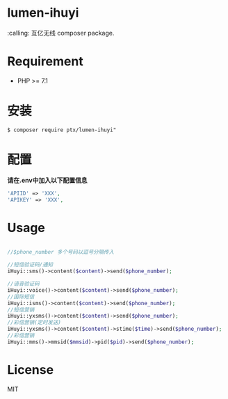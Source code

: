 # lumen-ihuyi

<p>:calling: 互亿无线 composer package.</p>

# Requirement

- PHP >= 7.1

# 安装

```shell
$ composer require ptx/lumen-ihuyi"
```

# 配置

**请在.env中加入以下配置信息**

```PHP
'APIID' => 'XXX',
'APIKEY' => 'XXX',
```

# Usage

```php

//$phone_number 多个号码以逗号分隔传入

//短信验证码/通知
iHuyi::sms()->content($content)->send($phone_number);

//语音验证码
iHuyi::voice()->content($content)->send($phone_number);
//国际短信
iHuyi::isms()->content($content)->send($phone_number);
//短信营销
iHuyi::yxsms()->content($content)->send($phone_number);
//彩信营销(定时发送) 
iHuyi::yxsms()->content($content)->stime($time)->send($phone_number);
//彩信营销
iHuyi::mms()->mmsid($mmsid)->pid($pid)->send($phone_number);
```
# License

MIT
